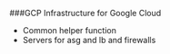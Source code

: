 ###GCP Infrastructure for Google Cloud

* Common helper function
* Servers for asg and lb and firewalls